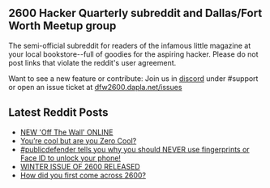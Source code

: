 ## 2600 Hacker Quarterly subreddit and Dallas/Fort Worth Meetup group
The semi-official subreddit for readers of the infamous little magazine at your local bookstore--full of goodies for the aspiring hacker. Please do not post links that violate the reddit's user agreement.

Want to see a new feature or contribute: 
Join us in [discord](https://dfw2600.dapla.net/chat) under #support or open an issue ticket at [dfw2600.dapla.net/issues](https://dfw2600.dapla.net/issues)

## Latest Reddit Posts
<!-- BLOG-POST-LIST:START -->
- [NEW 'Off The Wall' ONLINE](https://2600.com/wall/07-02-2023)
- [You’re cool but are you Zero Cool?](https://www.reddit.com/r/2600/comments/10wfc2o/youre_cool_but_are_you_zero_cool/)
- [#publicdefender tells you why you should NEVER use fingerprints or Face ID to unlock your phone!](https://www.reddit.com/r/2600/comments/10vrk7e/publicdefender_tells_you_why_you_should_never_use/)
- [WINTER ISSUE OF 2600 RELEASED](https://2600.com/content/winter-issue-2600-released-15)
- [How did you first come across 2600?](https://www.reddit.com/r/2600/comments/10vet6x/how_did_you_first_come_across_2600/)
<!-- BLOG-POST-LIST:END -->
